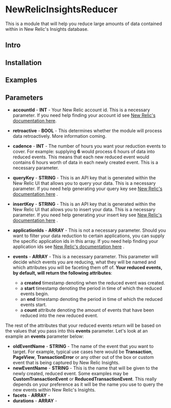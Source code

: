 # NewRelicInsightsReducer
This is a module that will help you reduce large amounts of data contained within in New Relic's Insights database.

## Intro

## Installation

## Examples

## Parameters
* **accountId** - **INT** - Your New Relic account id. This is a necessary parameter. If you need help finding your account id see [New Relic's documentation here](https://docs.newrelic.com/docs/accounts-partnerships/accounts/account-setup/account-id).  

* **retroactive** - **BOOL** - This determines whether the module will process data retroactively. More information coming.  

* **cadence** - **INT** - The number of hours you want your reduction events to cover. For example: supplying **6** would process 6 hours of data into reduced events. This means that each new reduced event would contains 6 hours worth of data in each newly created event. This is a necessary parameter.  

* **queryKey** - **STRING** - This is an API key that is generated within the New Relic UI that allows you to query your data. This is a necessary parameter. If you need help generating your query key see [New Relic's documentation here](https://docs.newrelic.com/docs/insights/insights-api/get-data/query-insights-event-data-api#register) . 

* **insertKey** - **STRING** - This is an API key that is generated within the New Relic UI that allows you to insert your data. This is a necessary parameter. If you need help generating your insert key see [New Relic's documentation here](https://docs.newrelic.com/docs/insights/insights-api/get-data/query-insights-event-data-api#register) . 

* **applicationIds** - **ARRAY** - This is not a necessary parameter. Should you want to filter your data reduction to certain applications, you can supply the specific application ids in this array. If you need help finding your application ids see [New Relic's documentation here](https://docs.newrelic.com/docs/apis/rest-api-v2/api-explorer-v2/retrieve-metric-timeslice-data-your-app-explorer#app_id) . 
* **events** - **ARRAY** - This is a necessary parameter. This parameter will decide which events you are reducing, what they will be named and which attributes you will be faceting them off of. **Your reduced events, by default, will return the following attributes**:  
  * a **created** timestamp denoting when the reduced event was created.  
  * a **start** timestamp denoting the period in time of which the reduced events begin.  
  * an **end** timestamp denoting the period in time of which the reduced events start.  
  * a **count** attribute denoting the amount of events that have been reduced into the new reduced event.   

The rest of the attributes that your reduced events return will be based on the values that you pass into this **events** parameter. Let's look at an example an **events** parameter below:

  * **oldEventName** - **STRING** - The name of the event that you want to target. For example, typical use cases here would be **Transaction**, **PageView**, **TransactionError** or any other out of the box or custom event that is being captured by New Relic Insights.
  * **newEventName** - **STRING** - This is the name that will be given to the newly created, reduced event. Some examples may be **CustomTransactionEvent** or **ReducedTransactionEvent**. This really depends on your preference as it will be the name you use to query the new events within New Relic's Insights.
  * **facets** - **ARRAY** - 
  * **durations** - **ARRAY** - 
